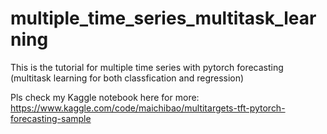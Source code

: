 # multiple_time_series_multitask_learning
This is the tutorial for multiple time series with pytorch forecasting (multitask learning for both classfication and regression)

Pls check my Kaggle notebook here for more: https://www.kaggle.com/code/maichibao/multitargets-tft-pytorch-forecasting-sample
